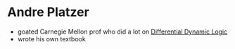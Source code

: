 Andre Platzer
=============
- goated Carnegie Mellon prof who did a lot on [Differential Dynamic Logic](pages/DifferentialDynamicLogic.md)
- wrote his own textbook
